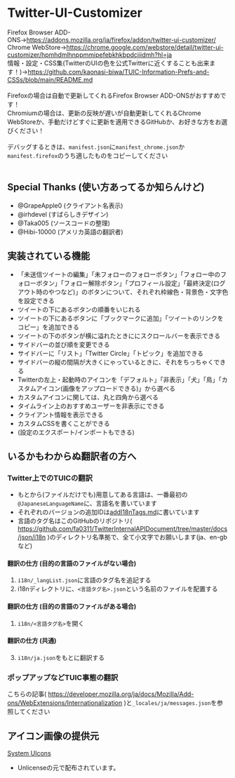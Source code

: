 # Twitter-UI-Customizer
Firefox Browser ADD-ONS→https://addons.mozilla.org/ja/firefox/addon/twitter-ui-customizer/  
Chrome WebStore→https://chrome.google.com/webstore/detail/twitter-ui-customizer/hpmhdmlhnppmmipefebkhkbpdcjiidmh?hl=ja  
情報・設定・CSS集(TwitterのUIの色を公式Twitterに近くすることも出来ます！)→https://github.com/kaonasi-biwa/TUIC-Information-Prefs-and-CSSs/blob/main/README.md  
<br>
Firefoxの場合は自動で更新してくれるFirefox Browser ADD-ONSがおすすめです！  
Chromiumの場合は、更新の反映が遅いが自動更新してくれるChrome WebStoreか、手動だけどすぐに更新を適用できるGitHubか、お好きな方をお選びください！  
<br>
デバッグするときは、`manifest.json`に`manifest_chrome.json`か`manifest.firefox`のうち適したものをコピーしてください  
<br>
## Special Thanks (使い方あってるか知らんけど)
- @GrapeApple0 (クライアント名表示)
- @irhdevel (すばらしきデザイン)
- @Taka005 (ソースコードの整理)
- @Hibi-10000 (アメリカ英語の翻訳者)

## 実装されている機能
- 「未送信ツイートの編集」「未フォローのフォローボタン」「フォロー中のフォローボタン」「フォロー解除ボタン」「プロフィール設定」「最終決定(ログアウト時のやつなど)」のボタンについて、それぞれ枠線色・背景色・文字色を設定できる
- ツイートの下にあるボタンの順番をいじれる
- ツイートの下にあるボタンに「ブックマークに追加」「ツイートのリンクをコピー」を追加できる
- ツイートの下のボタンが横に溢れたときににスクロールバーを表示できる
- サイドバーの並び順を変更できる
- サイドバーに「リスト」「Twitter Circle」「トピック」を追加できる
- サイドバーの縦の間隔が大きくにゃっているときに、それをちっちゃくできる
- Twitterの左上・起動時のアイコンを「デフォルト」「非表示」「犬」「鳥」「カスタムアイコン(画像をアップロードできる)」から選べる
- カスタムアイコンに関しては、丸と四角から選べる
- タイムライン上のおすすめユーザーを非表示にできる
- クライアント情報を表示できる
- カスタムCSSを書くことができる
- (設定のエクスポート/インポートもできる)

## いるかもわからぬ翻訳者の方へ
### Twitter上でのTUICの翻訳
- もとから(ファイルだけでも)用意してある言語は、一番最初の`@JapaneseLanguageName`に、言語名を書いています  
- それぞれのバージョンの追加IDは[addI18nTags.md](./addI18nTags.md)に書いています
- 言語のタグ名はこのGitHubのリポジトリ( https://github.com/fa0311/TwitterInternalAPIDocument/tree/master/docs/json/i18n )のディレクトリ名準拠で、全て小文字でお願いします(ja、en-gbなど)
#### 翻訳の仕方 (目的の言語のファイルがない場合)
1. `i18n/_langList.json`に言語のタグ名を追記する
2. i18nディレクトリに、`<言語タグ名>.json`という名前のファイルを配置する
#### 翻訳の仕方 (目的の言語のファイルがある場合)
1. `i18n/<言語タグ名>`を開く
#### 翻訳の仕方 (共通)
3. `i18n/ja.json`をもとに翻訳する
### ポップアップなどTUIC事態の翻訳
こちらの記事( https://developer.mozilla.org/ja/docs/Mozilla/Add-ons/WebExtensions/Internationalization )と`_locales/ja/messages.json`を参照してください

## アイコン画像の提供元
[System UIcons](https://www.systemuicons.com/)
 - Unlicenseの元で配布されています。
